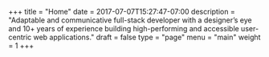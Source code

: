 +++
title = "Home"
date = 2017-07-07T15:27:47-07:00
description = "Adaptable and communicative full-stack developer with a designer’s eye and 10+ years of experience building high-performing and accessible user-centric web applications."
draft = false
type = "page"
menu = "main"
weight = 1
+++




